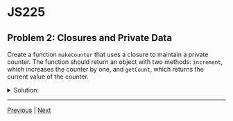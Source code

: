 # JS225
## Problem 2: Closures and Private Data

Create a function `makeCounter` that uses a closure to maintain a private counter. The function should return an object with two methods: `increment`, which increases the counter by one, and `getCount`, which returns the current value of the counter.

<details>
<summary>Solution:</summary>

```javascript
function makeCounter() {
  let count = 0; // This variable is private to the returned object's methods

  return {
    increment: function() {
      count += 1;
    },
    getCount: function() {
      return count;
    }
  };
}

const counter1 = makeCounter();
counter1.increment();
counter1.increment();
console.log(counter1.getCount()); // => 2

const counter2 = makeCounter();
console.log(counter2.getCount()); // => 0
```

</details>

---

[Previous](01.md) | [Next](03.md)